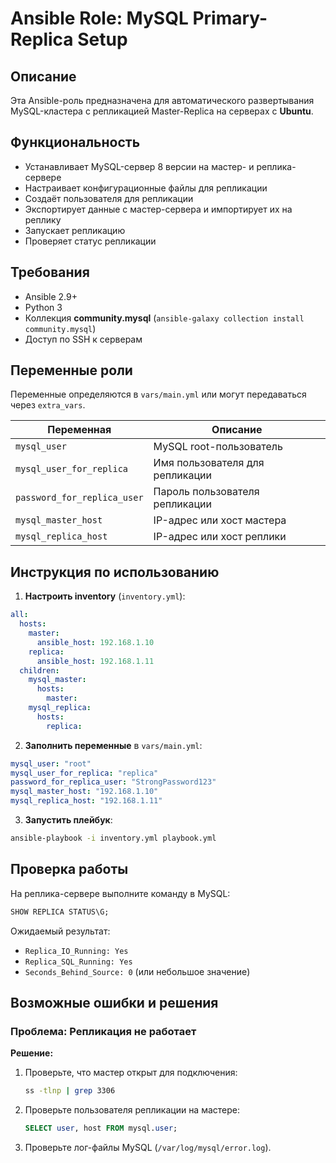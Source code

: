 # Ansible Role: MySQL Primary-Replica Setup

## Описание
Эта Ansible-роль предназначена для автоматического развертывания MySQL-кластера с репликацией Master-Replica на серверах с **Ubuntu**.

## Функциональность
- Устанавливает MySQL-сервер 8 версии на мастер- и реплика-сервере
- Настраивает конфигурационные файлы для репликации
- Создаёт пользователя для репликации
- Экспортирует данные с мастер-сервера и импортирует их на реплику
- Запускает репликацию
- Проверяет статус репликации

## Требования
- Ansible 2.9+
- Python 3
- Коллекция **community.mysql** (`ansible-galaxy collection install community.mysql`)
- Доступ по SSH к серверам

## Переменные роли
Переменные определяются в `vars/main.yml` или могут передаваться через `extra_vars`.

| Переменная               | Описание                                      |
|--------------------------|----------------------------------------------|
| `mysql_user`            | MySQL root-пользователь                      |
| `mysql_user_for_replica`| Имя пользователя для репликации              |
| `password_for_replica_user` | Пароль пользователя репликации          |
| `mysql_master_host`      | IP-адрес или хост мастера                    |
| `mysql_replica_host`     | IP-адрес или хост реплики                    |

## Инструкция по использованию

1. **Настроить inventory** (`inventory.yml`):

```yaml
all:
  hosts:
    master:
      ansible_host: 192.168.1.10
    replica:
      ansible_host: 192.168.1.11
  children:
    mysql_master:
      hosts:
        master:
    mysql_replica:
      hosts:
        replica:
```

2. **Заполнить переменные** в `vars/main.yml`:

```yaml
mysql_user: "root"
mysql_user_for_replica: "replica"
password_for_replica_user: "StrongPassword123"
mysql_master_host: "192.168.1.10"
mysql_replica_host: "192.168.1.11"
```

3. **Запустить плейбук**:

```sh
ansible-playbook -i inventory.yml playbook.yml
```

## Проверка работы
На реплика-сервере выполните команду в MySQL:

```sql
SHOW REPLICA STATUS\G;
```

Ожидаемый результат:
- `Replica_IO_Running: Yes`
- `Replica_SQL_Running: Yes`
- `Seconds_Behind_Source: 0` (или небольшое значение)

## Возможные ошибки и решения

### Проблема: Репликация не работает
**Решение:**
1. Проверьте, что мастер открыт для подключения:
   ```sh
   ss -tlnp | grep 3306
   ```
2. Проверьте пользователя репликации на мастере:
   ```sql
   SELECT user, host FROM mysql.user;
   ```
3. Проверьте лог-файлы MySQL (`/var/log/mysql/error.log`).

